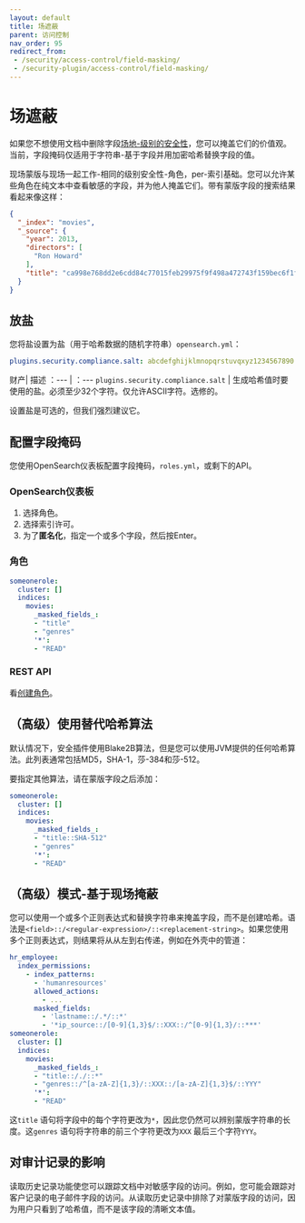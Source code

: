 ```yaml
---
layout: default
title: 场遮蔽
parent: 访问控制
nav_order: 95
redirect_from:
 - /security/access-control/field-masking/
 - /security-plugin/access-control/field-masking/
---
```


# 场遮蔽

如果您不想使用文档中删除字段[场地-级别的安全性]({{site.url}}{{site.baseurl}}/security/access-control/field-level-security/)，您可以掩盖它们的价值观。当前，字段掩码仅适用于字符串-基于字段并用加密哈希替换字段的值。

现场蒙版与现场一起工作-相同的级别安全性-角色，per-索引基础。您可以允许某些角色在纯文本中查看敏感的字段，并为他人掩盖它们。带有蒙版字段的搜索结果看起来像这样：

```json
{
  "_index": "movies",
  "_source": {
    "year": 2013,
    "directors": [
      "Ron Howard"
    ],
    "title": "ca998e768dd2e6cdd84c77015feb29975f9f498a472743f159bec6f1f1db109e"
  }
}
```


## 放盐

您将盐设置为盐（用于哈希数据的随机字符串）`opensearch.yml`：

```yml
plugins.security.compliance.salt: abcdefghijklmnopqrstuvqxyz1234567890
```

财产| 描述
：--- | ：---
`plugins.security.compliance.salt` | 生成哈希值时要使用的盐。必须至少32个字符。仅允许ASCII字符。选修的。

设置盐是可选的，但我们强烈建议它。


## 配置字段掩码

您使用OpenSearch仪表板配置字段掩码，`roles.yml`，或剩下的API。

### OpenSearch仪表板

1. 选择角色。
1. 选择索引许可。
1. 为了**匿名化**，指定一个或多个字段，然后按Enter。


### 角色

```yml
someonerole:
  cluster: []
  indices:
    movies:
      _masked_fields_:
      - "title"
      - "genres"
      '*':
      - "READ"
```


### REST API

看[创建角色]({{site.url}}{{site.baseurl}}/security/access-control/api/#create-role)。


## （高级）使用替代哈希算法

默认情况下，安全插件使用Blake2B算法，但是您可以使用JVM提供的任何哈希算法。此列表通常包括MD5，SHA-1，莎-384和莎-512。

要指定其他算法，请在蒙版字段之后添加：

```yml
someonerole:
  cluster: []
  indices:
    movies:
      _masked_fields_:
      - "title::SHA-512"
      - "genres"
      '*':
      - "READ"
```


## （高级）模式-基于现场掩蔽

您可以使用一个或多个正则表达式和替换字符串来掩盖字段，而不是创建哈希。语法是`<field>::/<regular-expression>/::<replacement-string>`。如果您使用多个正则表达式，则结果将从从左到右传递，例如在外壳中的管道：

```yml
hr_employee:
  index_permissions:
    - index_patterns:
      - 'humanresources'
      allowed_actions:
        - ...
      masked_fields:
        - 'lastname::/.*/::*'
        - '*ip_source::/[0-9]{1,3}$/::XXX::/^[0-9]{1,3}/::***'
someonerole:
  cluster: []
  indices:
    movies:
      _masked_fields_:
      - "title::/./::*"
      - "genres::/^[a-zA-Z]{1,3}/::XXX::/[a-zA-Z]{1,3}$/::YYY"
      '*':
      - "READ"

```

这`title` 语句将字段中的每个字符更改为`*`，因此您仍然可以辨别蒙版字符串的长度。这`genres` 语句将字符串的前三个字符更改为`XXX` 最后三个字符`YYY`。


## 对审计记录的影响

读取历史记录功能使您可以跟踪文档中对敏感字段的访问。例如，您可能会跟踪对客户记录的电子邮件字段的访问。从读取历史记录中排除了对蒙版字段的访问，因为用户只看到了哈希值，而不是该字段的清晰文本值。


